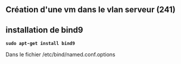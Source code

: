 ## Création d'une vm dans le vlan serveur (241)

## installation de bind9

**`sudo apt-get install bind9`**

Dans le fichier /etc/bind/named.conf.options


